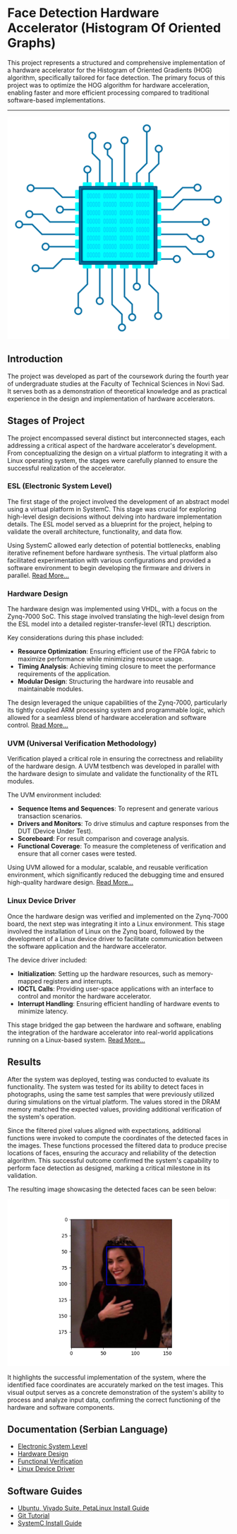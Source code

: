 # Face Detection Hardware Accelerator (Histogram Of Oriented Graphs)

This project represents a structured and comprehensive implementation of a hardware accelerator for the Histogram of Oriented Gradients (HOG) algorithm, specifically tailored for face detection. The primary focus of this project was to optimize the HOG algorithm for hardware acceleration, enabling faster and more efficient processing compared to traditional software-based implementations.

---

<p align="center">
  <img src="/misc/Chip.png" />
</p>


## Introduction

The project was developed as part of the coursework during the fourth year of undergraduate studies at the Faculty of Technical Sciences in Novi Sad. It serves both as a demonstration of theoretical knowledge and as practical experience in the design and implementation of hardware accelerators. 

## Stages of Project

The project encompassed several distinct but interconnected stages, each addressing a critical aspect of the hardware accelerator's development. From conceptualizing the design on a virtual platform to integrating it with a Linux operating system, the stages were carefully planned to ensure the successful realization of the accelerator.

### ESL (Electronic System Level)

The first stage of the project involved the development of an abstract model using a virtual platform in SystemC. This stage was crucial for exploring high-level design decisions without delving into hardware implementation details. The ESL model served as a blueprint for the project, helping to validate the overall architecture, functionality, and data flow. 

Using SystemC allowed early detection of potential bottlenecks, enabling iterative refinement before hardware synthesis. The virtual platform also facilitated experimentation with various configurations and provided a software environment to begin developing the firmware and drivers in parallel.
[Read More...](/ESL/README.md)
### Hardware Design

The hardware design was implemented using VHDL, with a focus on the Zynq-7000 SoC. This stage involved translating the high-level design from the ESL model into a detailed register-transfer-level (RTL) description. 

Key considerations during this phase included:
- **Resource Optimization**: Ensuring efficient use of the FPGA fabric to maximize performance while minimizing resource usage.
- **Timing Analysis**: Achieving timing closure to meet the performance requirements of the application.
- **Modular Design**: Structuring the hardware into reusable and maintainable modules.
  
The design leveraged the unique capabilities of the Zynq-7000, particularly its tightly coupled ARM processing system and programmable logic, which allowed for a seamless blend of hardware acceleration and software control.
[Read More...]()
### UVM (Universal Verification Methodology)

Verification played a critical role in ensuring the correctness and reliability of the hardware design. A UVM testbench was developed in parallel with the hardware design to simulate and validate the functionality of the RTL modules. 

The UVM environment included:
- **Sequence Items and Sequences**: To represent and generate various transaction scenarios.
- **Drivers and Monitors**: To drive stimulus and capture responses from the DUT (Device Under Test).
- **Scoreboard**: For result comparison and coverage analysis.
- **Functional Coverage**: To measure the completeness of verification and ensure that all corner cases were tested.

Using UVM allowed for a modular, scalable, and reusable verification environment, which significantly reduced the debugging time and ensured high-quality hardware design.
[Read More...](/UVM/README.md.md)
### Linux Device Driver

Once the hardware design was verified and implemented on the Zynq-7000 board, the next step was integrating it into a Linux environment. This stage involved the installation of Linux on the Zynq board, followed by the development of a Linux device driver to facilitate communication between the software application and the hardware accelerator.

The device driver included:
- **Initialization**: Setting up the hardware resources, such as memory-mapped registers and interrupts.
- **IOCTL Calls**: Providing user-space applications with an interface to control and monitor the hardware accelerator.
- **Interrupt Handling**: Ensuring efficient handling of hardware events to minimize latency.

This stage bridged the gap between the hardware and software, enabling the integration of the hardware accelerator into real-world applications running on a Linux-based system.
[Read More...]()
## Results

After the system was deployed, testing was conducted to evaluate its functionality. The system was tested for its ability to detect faces in photographs, using the same test samples that were previously utilized during simulations on the virtual platform. The values stored in the DRAM memory matched the expected values, providing additional verification of the system's operation.

Since the filtered pixel values aligned with expectations, additional functions were invoked to compute the coordinates of the detected faces in the images. These functions processed the filtered data to produce precise locations of faces, ensuring the accuracy and reliability of the detection algorithm. This successful outcome confirmed the system's capability to perform face detection as designed, marking a critical milestone in its validation.

The resulting image showcasing the detected faces can be seen below:

<p align="center">
  <img src="/results/arithmetic_face.png" />
</p>

It highlights the successful implementation of the system, where the identified face coordinates are accurately marked on the test images. This visual output serves as a concrete demonstration of the system's ability to process and analyze input data, confirming the correct functioning of the hardware and software components.


## Documentation (Serbian Language)
- [Electronic System Level](/Documentation/Specifikacija_esl.docx)
- [Hardware Design](/Documentation/Dokumentacija_PSDS.docx)
- [Functional Verification](/Documentation/FV_dokumentacija.docx)
- [Linux Device Driver](/Documentation/EOS_doc.docx)

## Software Guides
- [Ubuntu, Vivado Suite, PetaLinux Install Guide](/Ubuntu,%20Vivado%20Suite,%20PetaLinux%20Install%20Guide.md)
- [Git Tutorial](/GIT%20notes.md)
- [SystemC Install Guide](https://gist.github.com/bagheriali2001/0736fabf7da95fb02bbe6777d53fabf7)